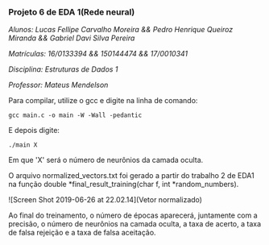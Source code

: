 ### Projeto 6 de EDA 1(Rede neural)



*Alunos: Lucas Fellipe Carvalho Moreira && Pedro Henrique Queiroz Miranda && Gabriel Davi Silva Pereira*



   *Matrículas: 16/0133394 && 150144474 && 17/0010341*



   *Disciplina: Estruturas de Dados 1*



   *Professor: Mateus Mendelson*



Para compilar, utilize o gcc e digite na linha de comando:

```
gcc main.c -o main -W -Wall -pedantic
```



E depois digite:

```
./main X
```

Em que 'X' será o número de neurônios da camada oculta.



O arquivo normalized_vectors.txt foi gerado a partir do trabalho 2 de EDA1 na função double *final_result_training(char f, int *random_numbers).



![Screen Shot 2019-06-26 at 22.02.14](Vetor normalizado)

Ao final do treinamento, o número de épocas aparecerá, juntamente com a precisão, o número de neurônios na camada oculta, a taxa de acerto, a taxa de falsa rejeição e a taxa de falsa aceitação.







